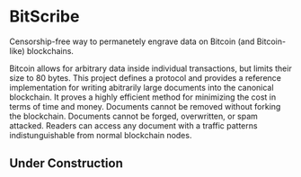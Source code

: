 # BitScribe
Censorship-free way to permanetely engrave data on Bitcoin (and Bitcoin-like) blockchains.

Bitcoin allows for arbitrary data inside individual transactions, but limits their size to
80 bytes. This project defines a protocol and provides a reference implementation for writing
abitrarily large documents into the canonical blockchain. It proves a highly efficient method
for minimizing the cost in terms of time and money. Documents cannot be removed without forking
the blockchain. Documents cannot be forged, overwritten, or spam attacked. Readers can
access any document with a traffic patterns indistunguishable from normal blockchain
nodes.

## Under Construction
